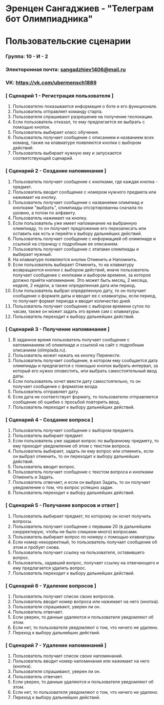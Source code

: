 # Эренцен Сангаджиев - "Телеграм бот Олимпиадника"
# Пользовательские сценарии

### Группа: 10 - И - 2
### Электоронная почта: sangadzhiev1406@mail.ru
### VK: https://vk.com/ubermensch1889

### [ Сценарий 1 - Регистрация пользователя ]

1. Пользователю показывается информация о боте и его функционале.
2. Пользователь отправляет команду старта.
3. Пользователя спрашивают разрешение на получение геолокации.
4. Если пользователь отказал, то ему предлагается ее выбрать с помощью кнопок.
5. Пользователь выбирает класс обучения.
6. Пользователь получает сообщение с описанием и названием всех команд, также на клавиатуре появляются кнопки с выбором действий.
7. Пользователь выбирает нужную ему и запускается соответствующий сценарий. 

### [ Сценарий 2 - Создание напоминания ]

1. Пользователь получает сообщение с кнопками, где каждая кнопка - предмет.
2. Пользователь вводит сообщение с номером нужного предмета или нажимает на кнопку.
3. Пользователь получает сообщение с названиями олимпиад и кнопками "выбрать", олимпиады отсортированны сначала по уровню, а потом по алфавиту.
4. Пользователь нажимает на кнопку.
5. Если пользователь уже имеет напоманание на выбранную олимпиаду, то он получает предложение его перезаписать или оставить как есть и перейти к выбору дальнейших действий.
6. Пользователь получает сообщение с информацией об олимпиаде и ссылкой на страницу с подробным ее описанием.
7. Пользователь получает сообщение с этапами олимпиады и выбирает нужный.
8. На клавиатуре появляются кнопки Отменить и Напомнить.
9. Если пользователь выбирает Отменить, то на клавиатуру возвращаются кнопки с выбором действий, иначе пользователь получает сообщение с кнопками и выбором времени, за которое должно прийти напоминание. Это может быть месяц, 2 месяца, неделя, 2 недели, а также определенная дата или период.
10. Если пользователь выбрал определенную дату, то он получает сообщение о формате даты и вводит ее с клавиатуры, если период, то получает формат периода и вводит количество дней.
11. Пользователь получает сообщение с выбором времени суток по часам, также он может задать это время сам с клавиатуры.
12. Пользователь переходит к выбору дальнейших действий.

### [ Сценарий 3 - Получение напоминания ]

1. В заданное время пользователь получает сообщение с напоминанием об олимпиаде и ссылкой на сайт с подробным описанием (olimpiada.ru).
2. Пользователь может нажать на кнопку Перенести.
3. Пользователь получает сообщение, в котором ему сообщается дата олимпиады и предлагается с помощью кнопок выбрать интервал, за который его нужно оповестить, или выбрать самостоятельный ввод даты.
4. Если пользователь хочет ввести дату самостоятельно, то он получает сообщение с форматом воода.
5. Пользователь отправляет дату.
6. Если дата не соответствует формату, то пользователю отправляется сообщение об ошибке с просьбой повторить ввод.
7. Пользователь переходит к выбору дальнейших действий.

### [ Сценарий 4 - Создание вопроса ]

1. Пользователь получает сообщение с выбором предмета.
2. Пользователь выбирает предмет.
3. Если пользователь уже задавал вопрос по выбранному предмету, то ему приходит уведомление об этом с текстом вопроса.
4. Пользователь выбирает, задать ли ему вопрос или отменить, если он выбрал отменить, то он переходит к выбору дальнейших действий.
5. Пользователь вводит вопрос.
6. Пользователь получает сообщение с текстом вопроса и кнопками Отменить и Задать.
7. Пользователь отвечает, и если он выбрал Задать, то он получает уведомление о том, что вопрос успешно задан.
8. Пользователь переходит к выбору дальнейших действий.

### [ Сценарий 5 - Получание вопросов и ответ ]

1. Пользователь выбирает предмет, по которому он хочет получить вопросы.
2. Пользователь получает сообщение с первыми 20 (в дальнейшем скорректирую, чтобы не было слишком много) вопросами.
3. Пользователь выбирает вопрос по номеру с помощью клавиатуры.
4. Если номер некорректный, то пользователь получает сообщение об этом и пробует снова.
5. Пользователь получает ссылку на пользователя, оставившего вопрос.
6. Пользователь, задавший вопрос, получает ссылку на отвечающего и ему предлагается удалить вопрос.
7. Пользователь переходит к выбору дальнейших действий.

### [ Сценарий 6 - Удаление вопросов ]

1. Пользователь получает список своих вопросов.
2. Пользователь вводит номер вопроса или нажимает на него (кнопка).
3. Пользователя спрашивают, уверен ли он.
4. Пользователь отвечает.
5. Если уверен, то данные удаляются и пользователя уведомляют об этом.
6. Если нет, то пользователя уведомляют о том, что ничего не удалено.
7. Переход к выбору дальнейших действий.

### [ Сценарий 7 - Удаление напоминаний ]

1. Пользователь получает список своих напоминаний.
2. Пользователь вводит номер напоминания или нажимает на него (кнопка).
3. Пользователя спрашивают, уверен ли он.
4. Пользователь отвечает.
5. Если уверен, то данные удаляются и пользователя уведомляют об этом.
6. Если нет, то пользователя уведомляют о том, что ничего не удалено.
7. Переход к выбору дальнейших действий.
